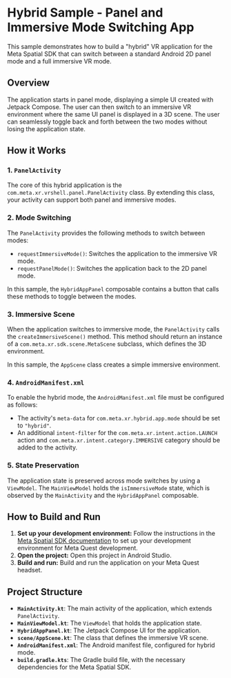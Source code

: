 # Hybrid Sample - Panel and Immersive Mode Switching App

This sample demonstrates how to build a "hybrid" VR application for the Meta Spatial SDK that can switch between a standard Android 2D panel mode and a full immersive VR mode.

## Overview

The application starts in panel mode, displaying a simple UI created with Jetpack Compose. The user can then switch to an immersive VR environment where the same UI panel is displayed in a 3D scene. The user can seamlessly toggle back and forth between the two modes without losing the application state.

## How it Works

### 1. `PanelActivity`

The core of this hybrid application is the `com.meta.xr.vrshell.panel.PanelActivity` class. By extending this class, your activity can support both panel and immersive modes.

### 2. Mode Switching

The `PanelActivity` provides the following methods to switch between modes:

- `requestImmersiveMode()`: Switches the application to the immersive VR mode.
- `requestPanelMode()`: Switches the application back to the 2D panel mode.

In this sample, the `HybridAppPanel` composable contains a button that calls these methods to toggle between the modes.

### 3. Immersive Scene

When the application switches to immersive mode, the `PanelActivity` calls the `createImmersiveScene()` method. This method should return an instance of a `com.meta.xr.sdk.scene.MetaScene` subclass, which defines the 3D environment.

In this sample, the `AppScene` class creates a simple immersive environment.

### 4. `AndroidManifest.xml`

To enable the hybrid mode, the `AndroidManifest.xml` file must be configured as follows:

- The activity's `meta-data` for `com.meta.xr.hybrid.app.mode` should be set to `"hybrid"`.
- An additional `intent-filter` for the `com.meta.xr.intent.action.LAUNCH` action and `com.meta.xr.intent.category.IMMERSIVE` category should be added to the activity.

### 5. State Preservation

The application state is preserved across mode switches by using a `ViewModel`. The `MainViewModel` holds the `isImmersiveMode` state, which is observed by the `MainActivity` and the `HybridAppPanel` composable.

## How to Build and Run

1.  **Set up your development environment:** Follow the instructions in the [Meta Spatial SDK documentation](https://developer.meta.com/horizon/spatial-sdk/documentation/development/getting-started/) to set up your development environment for Meta Quest development.
2.  **Open the project:** Open this project in Android Studio.
3.  **Build and run:** Build and run the application on your Meta Quest headset.

## Project Structure

- **`MainActivity.kt`**: The main activity of the application, which extends `PanelActivity`.
- **`MainViewModel.kt`**: The `ViewModel` that holds the application state.
- **`HybridAppPanel.kt`**: The Jetpack Compose UI for the application.
- **`scene/AppScene.kt`**: The class that defines the immersive VR scene.
- **`AndroidManifest.xml`**: The Android manifest file, configured for hybrid mode.
- **`build.gradle.kts`**: The Gradle build file, with the necessary dependencies for the Meta Spatial SDK.
